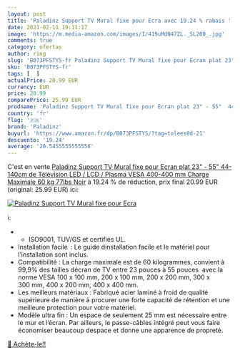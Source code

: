 ```yaml
---
layout: post
title: 'Paladinz Support TV Mural fixe pour Ecra avec 19.24 % rabais '
date: 2021-02-11 19:11:17
image: 'https://m.media-amazon.com/images/I/419uMdN47ZL._SL200_.jpg'
comments: true
category: ofertas
author: ring
slug: 'B073PFSTYS-fr Paladinz Support TV Mural fixe pour Ecran plat 23" - 55"...'
sku: 'B073PFSTYS-fr'
tags: [  ]
actualPrice: 20.99 EUR
currency: EUR
price: 20.99
comparePrice: 25.99 EUR
prodname: 'Paladinz Support TV Mural fixe pour Ecran plat 23" - 55"  44-140cm  de Télévision LED / LCD / Plasma  VESA 400-400 mm  Charge Maximale 60 kg 77lbs   Noir'
country: 'fr'
flag: '🇫🇷'
brand: 'Paladinz'
buyurl: 'https://www.amazon.fr/dp/B073PFSTYS/?tag=tolees0d-21'
descuento: '19.24'
average: '20.5455555555556'
---
```


C'est en vente [Paladinz Support TV Mural fixe pour Ecran plat 23" - 55"  44-140cm  de Télévision LED / LCD / Plasma  VESA 400-400 mm  Charge Maximale 60 kg 77lbs   Noir](https://www.amazon.fr/dp/B073PFSTYS/?tag=tolees0d-21)  à  19.24 % de réduction, prix final  20.99 EUR (original: 25.99 EUR) ici:

[![Paladinz Support TV Mural fixe pour Ecra](https://m.media-amazon.com/images/I/419uMdN47ZL._SL200_.jpg)](https://www.amazon.fr/dp/B073PFSTYS/?tag=tolees0d-21)

ℹ️:

- - ISO9001, TUV/GS et certifiés UL.
- Installation facile  : Le guide dinstallation facile et le matériel pour l’installation sont inclus.
- Compatibilité : La charge maximale est de 60 kilogrammes, convient à 99,9% des tailles décran de TV entre 23 pouces à 55 pouces  avec la norme VESA 100 x 100 mm, 200 x 100 mm, 200 x 200 mm, 300 x 300 mm, 400 x 200 mm, 400 x 400 mm.
- Les meilleurs matériaux : Fabriqué acier laminé à froid de qualité supérieure de manière à procurer une forte capacité de rétention et une meilleure protection pour votre matériel.
- Modèle ultra fin : Un espace de seulement 25 mm est nécessaire entre le mur et l’écran. Par ailleurs, le passe-câbles intégré peut vous faire économiser beaucoup despace et donne une apparence de propreté.

[🛒 Achète-le!!](https://www.amazon.fr/dp/B073PFSTYS/?tag=tolees0d-21)
